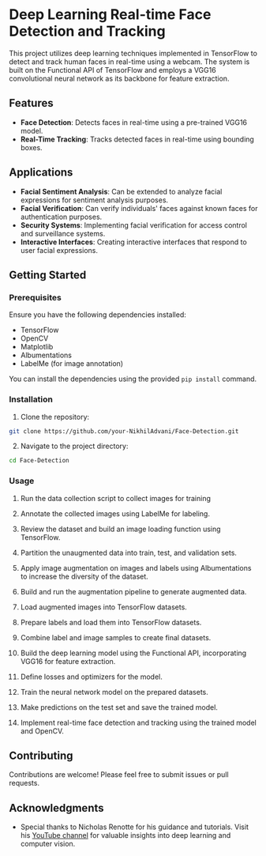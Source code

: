 # Deep Learning Real-time Face Detection and Tracking

This project utilizes deep learning techniques implemented in TensorFlow to detect and track human faces in real-time using a webcam. The system is built on the Functional API of TensorFlow and employs a VGG16 convolutional neural network as its backbone for feature extraction.

## Features
- **Face Detection**: Detects faces in real-time using a pre-trained VGG16 model.
- **Real-Time Tracking**: Tracks detected faces in real-time using bounding boxes.

## Applications

- **Facial Sentiment Analysis**: Can be extended to analyze facial expressions for sentiment analysis purposes.
- **Facial Verification**: Can verify individuals' faces against known faces for authentication purposes.
- **Security Systems**: Implementing facial verification for access control and surveillance systems.
- **Interactive Interfaces**: Creating interactive interfaces that respond to user facial expressions.

## Getting Started

### Prerequisites

Ensure you have the following dependencies installed:

- TensorFlow
- OpenCV
- Matplotlib
- Albumentations
- LabelMe (for image annotation)

You can install the dependencies using the provided `pip install` command.

### Installation

1. Clone the repository:

```bash
git clone https://github.com/your-NikhilAdvani/Face-Detection.git
```

2. Navigate to the project directory:

```bash
cd Face-Detection
```

### Usage

1. Run the data collection script to collect images for training

2. Annotate the collected images using LabelMe for labeling.

3. Review the dataset and build an image loading function using TensorFlow.

4. Partition the unaugmented data into train, test, and validation sets.

5. Apply image augmentation on images and labels using Albumentations to increase the diversity of the dataset.

6. Build and run the augmentation pipeline to generate augmented data.

7. Load augmented images into TensorFlow datasets.

8. Prepare labels and load them into TensorFlow datasets.

9. Combine label and image samples to create final datasets.

10. Build the deep learning model using the Functional API, incorporating VGG16 for feature extraction.

11. Define losses and optimizers for the model.

12. Train the neural network model on the prepared datasets.

13. Make predictions on the test set and save the trained model.

14. Implement real-time face detection and tracking using the trained model and OpenCV.


## Contributing

Contributions are welcome! Please feel free to submit issues or pull requests.

## Acknowledgments

- Special thanks to Nicholas Renotte for his guidance and tutorials. Visit his [YouTube channel](https://youtube.com/c/nicholasrenotte) for valuable insights into deep learning and computer vision.
